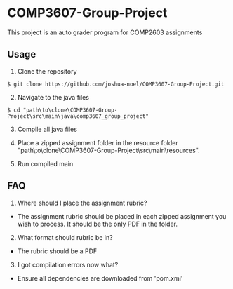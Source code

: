# COMP3607-Group-Project
This project is an auto grader program for COMP2603 assignments

## Usage
1. Clone the repository
```
$ git clone https://github.com/joshua-noel/COMP3607-Group-Project.git
```

2. Navigate to the java files
```
$ cd "path\to\clone\COMP3607-Group-Project\src\main\java\comp3607_group_project"
```

3. Compile all java files

4. Place a zipped assignment folder in the resource folder "path\to\clone\COMP3607-Group-Project\src\main\resources".

5. Run compiled main

## FAQ
1. Where should I place the assignment rubric?

- The assignment rubric should be placed in each zipped assignment you wish to process. It should be the only PDF in the folder.

2. What format should rubric be in?
   
- The rubric should be a PDF

3. I got compilation errors now what?

- Ensure all dependencies are downloaded from 'pom.xml'
